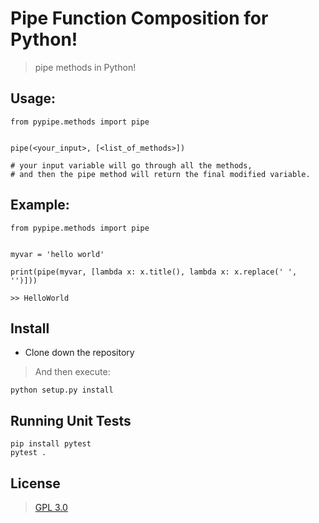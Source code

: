 # Pipe Function Composition for Python!
> pipe methods in Python!

## Usage:

    from pypipe.methods import pipe
    
    
    pipe(<your_input>, [<list_of_methods>])

    # your input variable will go through all the methods,
    # and then the pipe method will return the final modified variable.

## Example:

    from pypipe.methods import pipe


    myvar = 'hello world'

    print(pipe(myvar, [lambda x: x.title(), lambda x: x.replace(' ', '')]))

    >> HelloWorld


## Install
* Clone down the repository

> And then execute:

    python setup.py install

## Running Unit Tests

    pip install pytest
    pytest .

## License
> [GPL 3.0](gpl-3.0.md)
